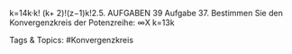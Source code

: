 k=14k·k!
(k+ 2)!(z−1)k!2.5. AUFGABEN 39
Aufgabe 37. Bestimmen Sie den Konvergenzkreis der Potenzreihe:
 ∞X
k=13k

   Tags & Topics:
   #Konvergenzkreis